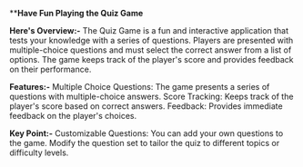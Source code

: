 ****Have Fun Playing the Quiz Game**

**Here's Overview:-**
The Quiz Game is a fun and interactive application that tests your knowledge with a series of questions. Players are presented with multiple-choice questions and must select the correct answer from a list of options. The game keeps track of the player's score and provides feedback on their performance.

**Features:-**
Multiple Choice Questions: The game presents a series of questions with multiple-choice answers.
Score Tracking: Keeps track of the player's score based on correct answers.
Feedback: Provides immediate feedback on the player's choices.

**Key Point:-**
Customizable Questions: You can add your own questions to the game. Modify the question set to tailor the quiz to different topics or difficulty levels.
